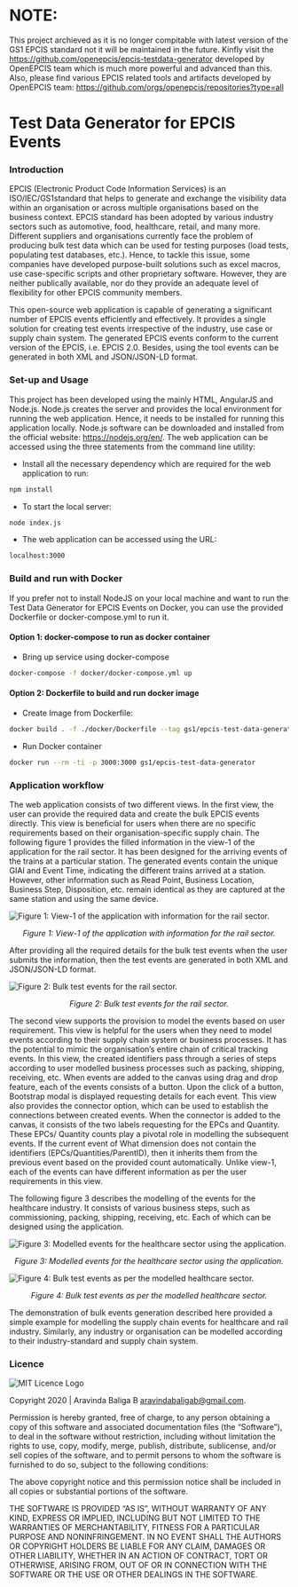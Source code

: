 # NOTE:
This project archieved as it is no longer compitable with latest version of the GS1 EPCIS standard not it will be maintained in the future. Kinfly visit the https://github.com/openepcis/epcis-testdata-generator developed by OpenEPCIS team which is much more powerful and advanced than this. Also, please find various EPCIS related tools and artifacts developed by OpenEPCIS team: https://github.com/orgs/openepcis/repositories?type=all

# Test Data Generator for EPCIS Events

### Introduction
EPCIS (Electronic Product Code Information Services) is an ISO/IEC/GS1standard that helps to generate and exchange the visibility data within an organisation or across multiple organisations based on the business context. EPCIS standard has been adopted by various industry sectors such as automotive, food, healthcare, retail, and many more. Different suppliers and organisations currently face the problem of producing bulk test data which can be used for testing purposes (load tests, populating test databases, etc.). Hence, to tackle this issue, some companies have developed purpose-built solutions such as excel macros, use case-specific scripts and other proprietary software. However, they are neither publically available, nor do they provide an adequate level of flexibility for other EPCIS community members.

This open-source web application is capable of generating a significant number of EPCIS events efficiently and effectively. It provides a single solution for creating test events irrespective of the industry, use case or supply chain system. The generated EPCIS events conform to the current version of the EPCIS, i.e. EPCIS 2.0. Besides, using the tool events can be generated in both XML and JSON/JSON-LD format. 

### Set-up and Usage
This project has been developed using the mainly HTML, AngularJS and Node.js. Node.js creates the server and provides the local environment for running the web application. Hence, it needs to be installed for running this application locally. Node.js software can be downloaded and installed from the official website: https://nodejs.org/en/. The web application can be accessed using the three statements from the command line utility:
* Install all the necessary dependency which are required for the web application to run:
```sh
npm install
```
* To start the local server:
```sh
node index.js
```
* The web application can be accessed using the URL:
```sh
localhost:3000
```

### Build and run with Docker
If you prefer not to install NodeJS on your local machine and want to run the Test Data Generator for EPCIS Events on Docker, you can use the provided Dockerfile or docker-compose.yml to run it.

#### Option 1: docker-compose to run as docker container

+ Bring up service using docker-compose

```sh
docker-compose -f docker/docker-compose.yml up
```

#### Option 2: Dockerfile to build and run docker image

* Create Image from Dockerfile:

```sh
docker build . -f ./docker/Dockerfile --tag gs1/epcis-test-data-generator
```

* Run Docker container

```sh
docker run --rm -ti -p 3000:3000 gs1/epcis-test-data-generator
```

### Application workflow
The web application consists of two different views. In the first view, the user can provide the required data and create the bulk EPCIS events directly. This view is beneficial for users when there are no specific requirements based on their organisation-specific supply chain. The following figure 1 provides the filled information in the view-1 of the application for the rail sector. It has been designed for the arriving events of the trains at a particular station. The generated events contain the unique GIAI and Event Time, indicating the different trains arrived at a station. However, other information such as Read Point, Business Location, Business Step, Disposition, etc. remain identical as they are captured at the same station and using the same device.

![Figure 1: View-1 of the application with information for the rail sector.](https://github.com/Aravinda93/Test-Data-Generator-For-EPCIS-Events/blob/master/images/Fig1.png?raw=true) <p align="center">*Figure 1: View-1 of the application with information for the rail sector.*</p> 

After providing all the required details for the bulk test events when the user submits the information, then the test events are generated in both XML and JSON/JSON-LD format.

![Figure 2: Bulk test events for the rail sector.](https://github.com/Aravinda93/Test-Data-Generator-For-EPCIS-Events/blob/master/images/Fig2.png?raw=true) <p align="center">*Figure 2: Bulk test events for the rail sector.*</p> 

The second view supports the provision to model the events based on user requirement. This view is helpful for the users when they need to model events according to their supply chain system or business processes. It has the potential to mimic the organisation’s entire chain of critical tracking events. In this view, the created identifiers pass through a series of steps according to user modelled business processes such as packing, shipping, receiving, etc. When events are added to the canvas using drag and drop feature, each of the events consists of a button. Upon the click of a button, Bootstrap modal is displayed requesting details for each event. This view also provides the connector option, which can be used to establish the connections between created events. When the connector is added to the canvas, it consists of the two labels requesting for the EPCs and Quantity. These EPCs/ Quantity counts play a pivotal role in modelling the subsequent events. If the current event of What dimension does not contain the identifiers (EPCs/Quantities/ParentID), then it inherits them from the previous event based on the provided count automatically. Unlike view-1, each of the events can have different information as per the user requirements in this view.

The following figure 3 describes the modelling of the events for the healthcare industry. It consists of various business steps, such as commissioning, packing, shipping, receiving, etc. Each of which can be designed using the application.

![Figure 3: Modelled events for the healthcare sector using the application.](https://github.com/Aravinda93/Test-Data-Generator-For-EPCIS-Events/blob/master/images/Fig3.png?raw=true) <p align="center">*Figure 3: Modelled events for the healthcare sector using the application.*</p> 


![Figure 4: Bulk test events as per the modelled healthcare sector.](https://github.com/Aravinda93/Test-Data-Generator-For-EPCIS-Events/blob/master/images/Fig4.png?raw=true) <p align="center">*Figure 4: Bulk test events as per the modelled healthcare sector.*</p> 

The demonstration of bulk events generation described here provided a simple example for modelling the supply chain events for healthcare and rail industry. Similarly, any industry or organisation can be modelled according to their industry-standard and supply chain system.


### Licence

![MIT Licence Logo](https://github.com/Aravinda93/Test-Data-Generator-For-EPCIS-Events/blob/master/images/Fig5.png?raw=true)

 
Copyright 2020 | Aravinda Baliga B aravindabaligab@gmail.com. 

Permission is hereby granted, free of charge, to any person obtaining a copy of this software and associated documentation files (the “Software”), to deal in the software without restriction, including without limitation the rights to use, copy, modify, merge, publish, distribute, sublicense, and/or sell copies of the software, and to permit persons to whom the software is furnished to do so, subject to the following conditions:

The above copyright notice and this permission notice shall be included in all copies or substantial portions of the software.

THE SOFTWARE IS PROVIDED “AS IS”, WITHOUT WARRANTY OF ANY KIND, EXPRESS OR IMPLIED, INCLUDING BUT NOT LIMITED TO THE WARRANTIES OF MERCHANTABILITY, FITNESS FOR A PARTICULAR PURPOSE AND NONINFRINGEMENT. IN NO EVENT SHALL THE AUTHORS OR COPYRIGHT HOLDERS BE LIABLE FOR ANY CLAIM, DAMAGES OR OTHER LIABILITY, WHETHER IN AN ACTION OF CONTRACT, TORT OR OTHERWISE, ARISING FROM, OUT OF OR IN CONNECTION WITH THE SOFTWARE OR THE USE OR OTHER DEALINGS IN THE SOFTWARE.

